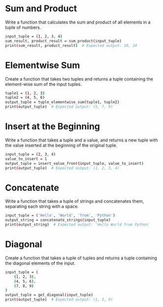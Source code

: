 # Sum and Product

Write a function that calculates the sum and product of all elements in a tuple of numbers.

```sh
input_tuple = (1, 2, 3, 4)
sum_result, product_result = sum_product(input_tuple)
print(sum_result, product_result)  # Expected output: 10, 24
```

# Elementwise Sum

Create a function that takes two tuples and returns a tuple containing the element-wise sum of the input tuples.

```sh
tuple1 = (1, 2, 3)
tuple2 = (4, 5, 6)
output_tuple = tuple_elementwise_sum(tuple1, tuple2)
print(output_tuple)  # Expected output: (5, 7, 9)
```

# Insert at the Beginning

Write a function that takes a tuple and a value, and returns a new tuple with the value inserted at the beginning of the original tuple.

```sh
input_tuple = (2, 3, 4)
value_to_insert = 1
output_tuple = insert_value_front(input_tuple, value_to_insert)
print(output_tuple)  # Expected output: (1, 2, 3, 4)
```

# Concatenate

Write a function that takes a tuple of strings and concatenates them, separating each string with a space.

```sh
input_tuple = ('Hello', 'World', 'from', 'Python')
output_string = concatenate_strings(input_tuple)
print(output_string)  # Expected output: 'Hello World from Python'
```

# Diagonal

Create a function that takes a tuple of tuples and returns a tuple containing the diagonal elements of the input.

```sh
input_tuple = (
    (1, 2, 3),
    (4, 5, 6),
    (7, 8, 9)
)
output_tuple = get_diagonal(input_tuple)
print(output_tuple)  # Expected output: (1, 5, 9)
```